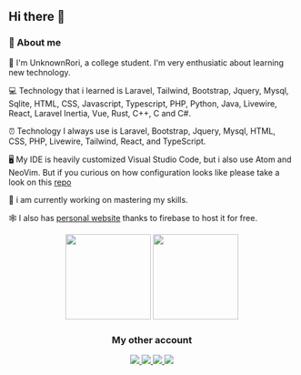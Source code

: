 ## Hi there 👋

### 🚀 About me

🧍  I'm UnknownRori, a college student. I'm very enthusiatic about learning new technology.

💻 Technology that i learned is Laravel, Tailwind, Bootstrap, Jquery, Mysql, Sqlite, HTML, CSS, Javascript, Typescript, PHP, Python, Java, Livewire, React, Laravel Inertia, Vue, Rust, C++, C and C#.

⏰ Technology I always use is Laravel, Bootstrap, Jquery, Mysql, HTML, CSS, PHP, Livewire, Tailwind, React, and TypeScript.

🖥️ My IDE is heavily customized Visual Studio Code, but i also use Atom and NeoVim. But if you curious on how configuration looks like please take a look on this [repo](https://github.com/UnknownRori/mysetting)

📘 i am currently working on mastering my skills.

🕸️ I also has [personal website](https://unknownrori-firebase.web.app) thanks to firebase to host it for free.

<p align="center">
  <img style="margin:auto" height="150" src="https://bad-apple-github-readme.vercel.app/api?show_bg=1&username=UnknownRori&show_icons=true&theme=cobalt&count_private=true" />
  <img style="margin:auto" height="150" src="https://bad-apple-github-readme.vercel.app/api/top-langs/?show_bg=1&username=UnknownRori&layout=compact&theme=cobalt" />
</p>

<div align="center">
  <h3>My other account</h3>
  <a href="https://twitter.com/UnknownRori">
    <img src="https://img.shields.io/badge/Twitter-1DA1F2?style=for-the-badge&logo=twitter&logoColor=white"/>
  </a>
  <a href="https://stackoverflow.com/users/13991588/unknownrori">
    <img src="https://img.shields.io/badge/Stack_Overflow-FE7A16?style=for-the-badge&logo=stack-overflow&logoColor=white"/>
  </a>
  <a href="https://www.figma.com/@UnknownRori">
    <img src="https://img.shields.io/badge/figma-%23F24E1E.svg?style=for-the-badge&logo=figma&logoColor=white"/>
  </a>
  <a href="https://discord.com/users/611902987744313345">
    <img src="https://img.shields.io/badge/-Discord-7289da?style=for-the-badge&logo=discord&logoColor=white" />
  </a>
</div>
